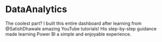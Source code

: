 # DataAnalytics
The coolest part? I built this entire dashboard after learning from @SatishDhawale amazing YouTube tutorials! His step-by-step guidance made learning Power BI a simple and enjoyable experience.
